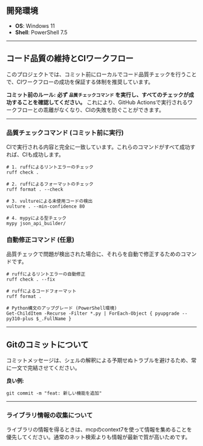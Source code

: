 ## 開発環境
- **OS**: Windows 11
- **Shell**: PowerShell 7.5

---

## コード品質の維持とCIワークフロー

このプロジェクトでは、コミット前にローカルでコード品質チェックを行うことで、CIワークフローの成功を保証する体制を推奨しています。

**コミット前のルール:**
**必ず `品質チェックコマンド` を実行し、すべてのチェックが成功することを確認してください。**
これにより、GitHub Actionsで実行されるワークフローとの乖離がなくなり、CIの失敗を防ぐことができます。

---

### 品質チェックコマンド (コミット前に実行)

CIで実行される内容と完全に一致しています。これらのコマンドがすべて成功すれば、CIも成功します。

```shell
# 1. ruffによるリントエラーのチェック
ruff check .

# 2. ruffによるフォーマットのチェック
ruff format . --check

# 3. vultureによる未使用コードの検出
vulture . --min-confidence 80

# 4. mypyによる型チェック
mypy json_api_builder/
```

### 自動修正コマンド (任意)

品質チェックで問題が検出された場合に、それらを自動で修正するためのコマンドです。

```shell
# ruffによるリントエラーの自動修正
ruff check . --fix

# ruffによるコードフォーマット
ruff format .

# Python構文のアップグレード (PowerShell環境)
Get-ChildItem -Recurse -Filter *.py | ForEach-Object { pyupgrade --py310-plus $_.FullName }
```
---
## Gitのコミットについて

コミットメッセージは、シェルの解釈による予期せぬトラブルを避けるため、常に一文で完結させてください。

**良い例:**
```shell
git commit -m "feat: 新しい機能を追加"
```
---
### ライブラリ情報の収集について

ライブラリの情報を得るときは、mcpのcontext7を使って情報を集めることを優先してください。通常のネット検索よりも情報が最新で質が高いためです。